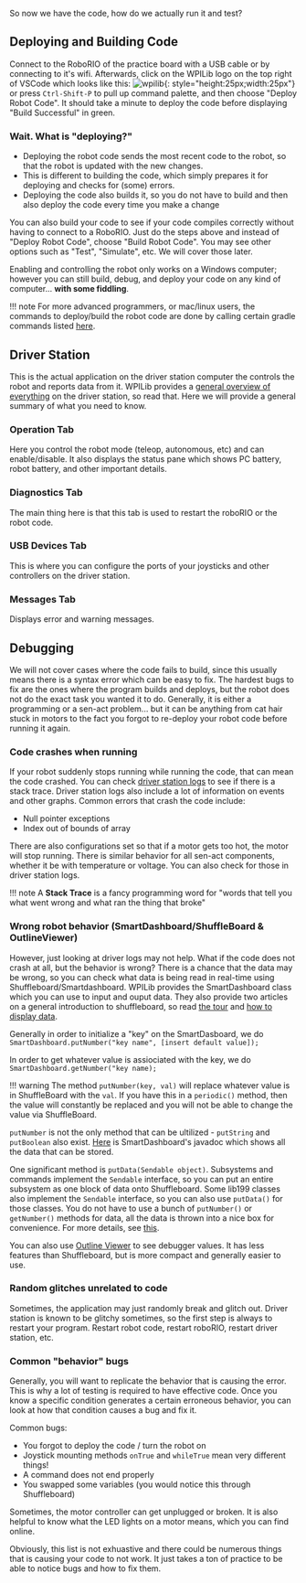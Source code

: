 So now we have the code, how do we actually run it and test?

## Deploying and Building Code

Connect to the RoboRIO of the practice board with a USB cable or by connecting to it's wifi. Afterwards, click on the WPILib logo on the top right of VSCode which looks like this: ![wpilib](https://avatars1.githubusercontent.com/u/19267233?s=400&v=4){: style="height:25px;width:25px"} or press `Ctrl-Shift-P` to pull up command palette, and then choose "Deploy Robot Code". It should take a minute to deploy the code before displaying "Build Successful" in green. 

### Wait. What is "deploying?"
- Deploying the robot code sends the most recent code to the robot, so that the robot is updated with the new changes. 
- This is different to building the code, which simply prepares it for deploying and checks for (some) errors. 
- Deploying the code also builds it, so you do not have to build and then also deploy the code every time you make a change

You can also build your code to see if your code compiles correctly without having to connect to a RoboRIO. Just do the steps above and instead of "Deploy Robot Code", choose "Build Robot Code".
You may see other options such as "Test", "Simulate", etc. We will cover those later.

Enabling and controlling the robot only works on a Windows computer; however you can still build, debug, and deploy your code on any kind of computer... **with some fiddling**.

!!! note
    For more advanced programmers, or mac/linux users, the commands to deploy/build the robot code are done by calling certain gradle commands listed [here](https://docs.wpilib.org/en/stable/docs/software/advanced-gradlerio/gradlew-tasks.html).

## Driver Station
This is the actual application on the driver station computer the controls the robot and reports data from it. WPILib provides a [general overview of everything](https://docs.wpilib.org/en/stable/docs/software/driverstation/driver-station.html) on the driver station, so read that. Here we will provide a general summary of what you need to know.

### Operation Tab
Here you control the robot mode (teleop, autonomous, etc) and can enable/disable. It also displays the status pane which shows PC battery, robot battery, and other important details.

### Diagnostics Tab
The main thing here is that this tab is used to restart the roboRIO or the robot code.

### USB Devices Tab
This is where you can configure the ports of your joysticks and other controllers on the driver station.

### Messages Tab
Displays error and warning messages.

## Debugging
We will not cover cases where the code fails to build, since this usually means there is a syntax error which can be easy to fix. The hardest bugs to fix are the ones where the program builds and deploys, but the robot does not do the exact task you wanted it to do. Generally, it is either a programming or a sen-act problem... but it can be anything from cat hair stuck in motors to the fact you forgot to re-deploy your robot code before running it again.

### Code crashes when running
If your robot suddenly stops running while running the code, that can mean the code crashed. You can check [driver station logs](https://docs.wpilib.org/en/stable/docs/software/driverstation/driver-station-log-viewer.html) to see if there is a stack trace. Driver station logs also include a lot of information on events and other graphs.
Common errors that crash the code include:

- Null pointer exceptions
- Index out of bounds of array

There are also configurations set so that if a motor gets too hot, the motor will stop running. There is similar behavior for all sen-act components, whether it be with temperature or voltage. You can also check for those in driver station logs.

!!! note
    A **Stack Trace** is a fancy programming word for "words that tell you what went wrong and what ran the thing that broke"

### Wrong robot behavior (SmartDashboard/ShuffleBoard & OutlineViewer)
However, just looking at driver logs may not help. What if the code does not crash at all, but the behavior is wrong? There is a chance that the data may be wrong, so you can check what data is being read in real-time using Shuffleboard/Smartdashboard.
WPILib provides the SmartDashboard class which you can use to input and ouput data. They also provide two articles on a general introduction to shuffleboard, so read [the tour](https://docs.wpilib.org/en/stable/docs/software/dashboards/shuffleboard/getting-started/shuffleboard-tour.html) and [how to display data](https://docs.wpilib.org/en/stable/docs/software/dashboards/shuffleboard/getting-started/shuffleboard-displaying-data.html).

Generally in order to initialize a "key" on the SmartDasboard, we do
`SmartDashboard.putNumber("key name", [insert default value]);`

In order to get whatever value is assiociated with the key, we do
`SmartDashboard.getNumber("key name);`

!!! warning
    The method `putNumber(key, val)` will replace whatever value is in ShuffleBoard with the `val`. If you have this in a `periodic()` method, then the value will constantly be replaced and you will not be able to change the value via ShuffleBoard.

`putNumber` is not the only method that can be ultilized - `putString` and `putBoolean` also exist. 
[Here](https://github.wpilib.org/allwpilib/docs/release/java/edu/wpi/first/wpilibj/smartdashboard/SmartDashboard.html) is SmartDashboard's javadoc which shows all the data that can be stored.

One significant method is `putData(Sendable object)`. Subsystems and commands implement the `Sendable` interface, so you can put an entire subsystem as one block of data onto Shuffleboard. Some lib199 classes also implement the `Sendable` interface, so you can also use `putData()` for those classes. You do not have to use a bunch of `putNumber()` or `getNumber()` methods for data, all the data is thrown into a nice box for convenience. For more details, see [this](https://docs.wpilib.org/en/stable/docs/software/telemetry/robot-telemetry-with-sendable.html).

You can also use [Outline Viewer](https://docs.wpilib.org/en/stable/docs/software/wpilib-tools/outlineviewer/index.html?highlight=outlineviewer) to see debugger values. It has less features than Shuffleboard, but is more compact and generally easier to use.

### Random glitches unrelated to code
Sometimes, the application may just randomly break and glitch out. Driver station is known to be glitchy sometimes, so the first step is always to restart your program. Restart robot code, restart roboRIO, restart driver station, etc.

### Common "behavior" bugs
Generally, you will want to replicate the behavior that is causing the error. This is why a lot of testing is required to have effective code. Once you know a specific condition generates a certain erroneous behavior, you can look at how that condition causes a bug and fix it.

Common bugs:

- You forgot to deploy the code / turn the robot on
- Joystick mounting methods `onTrue` and `whileTrue` mean very different things!
- A command does not end properly
- You swapped some variables (you would notice this through Shuffleboard)

Sometimes, the motor controller can get unplugged or broken. It is also helpful to know what the LED lights on a motor means, which you can find online.

Obviously, this list is not exhuastive and there could be numerous things that is causing your code to not work. It just takes a ton of practice to be able to notice bugs and how to fix them.